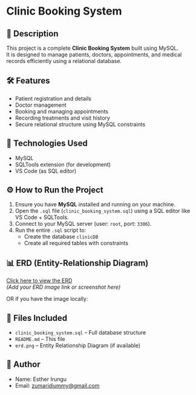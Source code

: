 # Clinic Booking System

## 📄 Description

This project is a complete **Clinic Booking System** built using MySQL.  
It is designed to manage patients, doctors, appointments, and medical records efficiently using a relational database.

## 🛠️ Features

- Patient registration and details
- Doctor management
- Booking and managing appointments
- Recording treatments and visit history
- Secure relational structure using MySQL constraints

## 🧰 Technologies Used

- MySQL
- SQLTools extension (for development)
- VS Code (as SQL editor)

## ⚙️ How to Run the Project

1. Ensure you have **MySQL** installed and running on your machine.
2. Open the `.sql` file (`clinic_booking_system.sql`) using a SQL editor like VS Code + SQLTools.
3. Connect to your MySQL server (user: `root`, port: `3306`).
4. Run the entire `.sql` script to:
   - Create the database `clinicDB`
   - Create all required tables with constraints

## 📊 ERD (Entity-Relationship Diagram)

[Click here to view the ERD](#)  
*(Add your ERD image link or screenshot here)*

OR if you have the image locally:


## 📂 Files Included

- `clinic_booking_system.sql` – Full database structure
- `README.md` – This file
- `erd.png` – Entity Relationship Diagram (if available)

## 📌 Author

- Name: Esther Irungu
- Email: zumaridiummy@gmail.com

